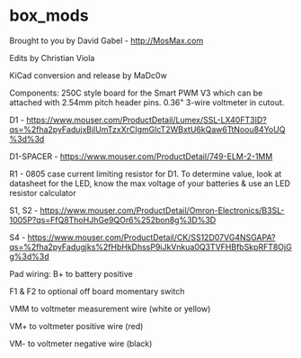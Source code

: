 # box_mods

Brought to you by David Gabel - http://MosMax.com

Edits by Christian Viola

KiCad conversion and release by MaDc0w

Components:
250C style board for the Smart PWM V3 which can be attached with 2.54mm pitch header pins. 0.36" 3-wire voltmeter in cutout.

D1 - https://www.mouser.com/ProductDetail/Lumex/SSL-LX40FT3ID?qs=%2fha2pyFadujxBjlUmTzxXrCIgmGlcT2WBxtU6kQaw6TtNoou84YoUQ%3d%3d

D1-SPACER - https://www.mouser.com/ProductDetail/749-ELM-2-1MM

R1 - 0805 case current limiting resistor for D1. To determine value, look at datasheet for the LED, know the max voltage of your batteries & use an LED resistor calculator

S1, S2 - https://www.mouser.com/ProductDetail/Omron-Electronics/B3SL-1005P?qs=FfQ8ThoHJhGe9QOr6%252bon8g%3D%3D

S4 - https://www.mouser.com/ProductDetail/CK/SS12D07VG4NSGAPA?qs=%2fha2pyFadugjks%2fHbHkDhssP9iJkVnkua0Q3TVFHBfbSkpRFT8OjGg%3d%3d

Pad wiring:
B+ to battery positive

F1 & F2 to optional off board momentary switch

VMM to voltmeter measurement wire (white or yellow)

VM+ to voltmeter positive wire (red)

VM- to voltmeter negative wire (black)

